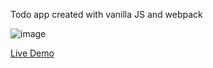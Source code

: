 Todo app created with vanilla JS and webpack

![image](https://github.com/user-attachments/assets/9fb4ef20-4767-470a-bd33-8af1953a42a9)


[Live Demo](https://shanebarrios.github.io/todo/)
